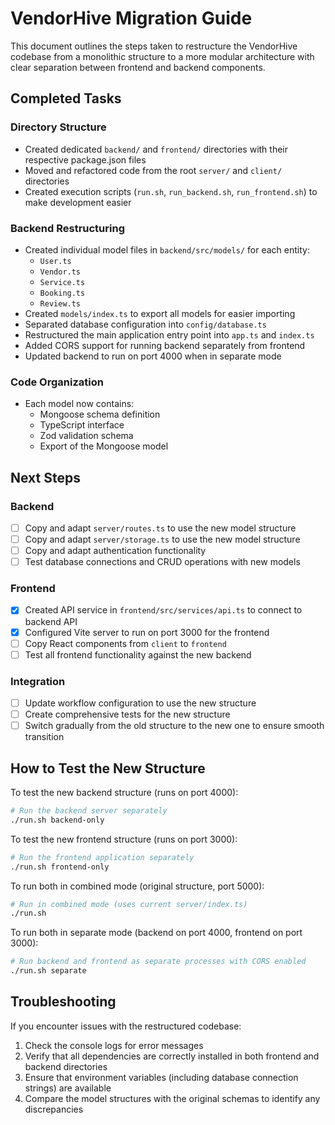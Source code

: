 # VendorHive Migration Guide

This document outlines the steps taken to restructure the VendorHive codebase from a monolithic structure to a more modular architecture with clear separation between frontend and backend components.

## Completed Tasks

### Directory Structure
- Created dedicated `backend/` and `frontend/` directories with their respective package.json files
- Moved and refactored code from the root `server/` and `client/` directories
- Created execution scripts (`run.sh`, `run_backend.sh`, `run_frontend.sh`) to make development easier

### Backend Restructuring
- Created individual model files in `backend/src/models/` for each entity:
  - `User.ts`
  - `Vendor.ts`
  - `Service.ts`
  - `Booking.ts`
  - `Review.ts`
- Created `models/index.ts` to export all models for easier importing
- Separated database configuration into `config/database.ts`
- Restructured the main application entry point into `app.ts` and `index.ts`
- Added CORS support for running backend separately from frontend
- Updated backend to run on port 4000 when in separate mode

### Code Organization
- Each model now contains:
  - Mongoose schema definition
  - TypeScript interface
  - Zod validation schema
  - Export of the Mongoose model

## Next Steps

### Backend
- [ ] Copy and adapt `server/routes.ts` to use the new model structure
- [ ] Copy and adapt `server/storage.ts` to use the new model structure
- [ ] Copy and adapt authentication functionality
- [ ] Test database connections and CRUD operations with new models

### Frontend
- [x] Created API service in `frontend/src/services/api.ts` to connect to backend API
- [x] Configured Vite server to run on port 3000 for the frontend
- [ ] Copy React components from `client` to `frontend` 
- [ ] Test all frontend functionality against the new backend

### Integration
- [ ] Update workflow configuration to use the new structure
- [ ] Create comprehensive tests for the new structure
- [ ] Switch gradually from the old structure to the new one to ensure smooth transition

## How to Test the New Structure

To test the new backend structure (runs on port 4000):
```bash
# Run the backend server separately
./run.sh backend-only
```

To test the new frontend structure (runs on port 3000):
```bash
# Run the frontend application separately
./run.sh frontend-only
```

To run both in combined mode (original structure, port 5000):
```bash
# Run in combined mode (uses current server/index.ts)
./run.sh
```

To run both in separate mode (backend on port 4000, frontend on port 3000):
```bash
# Run backend and frontend as separate processes with CORS enabled
./run.sh separate
```

## Troubleshooting

If you encounter issues with the restructured codebase:

1. Check the console logs for error messages
2. Verify that all dependencies are correctly installed in both frontend and backend directories
3. Ensure that environment variables (including database connection strings) are available
4. Compare the model structures with the original schemas to identify any discrepancies